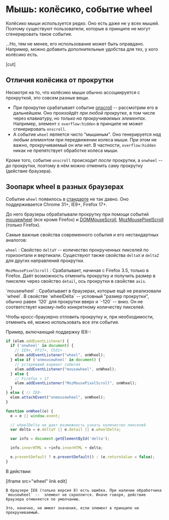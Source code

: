 # Мышь: колёсико, событие wheel

Колёсико мыши используется редко. Оно есть даже не у всех мышей. Поэтому существуют пользователи, которые в принципе не могут сгенерировать такое событие.

...Но, тем не менее, его использование может быть оправдано. Например, можно добавить дополнительные удобства для тех, у кого колёсико есть.

[cut]

## Отличия колёсика от прокрутки

Несмотря на то, что колёсико мыши обычно ассоциируется с прокруткой, это совсем разные вещи.

- При прокрутке срабатывает событие [onscroll](/onscroll) -- рассмотрим его в дальнейшем. Оно произойдёт *при любой прокрутке*, в том числе через клавиатуру, но *только на прокручиваемых элементах*. Например, элемент с `overflow:hidden` в принципе не может сгенерировать `onscroll`.
- А событие `wheel` является чисто "мышиным". Оно генерируется *над любым элементом* при передвижении колеса мыши. При этом не важно, прокручиваемый он или нет. В частности, `overflow:hidden` никак не препятствует обработке колеса мыши.

Кроме того, событие `onscroll` происходит *после* прокрутки, а `onwheel` -- *до* прокрутки, поэтому в нём можно отменить саму прокрутку (действие браузера).

## Зоопарк wheel в разных браузерах

Событие `wheel` появилось в [стандарте](http://www.w3.org/TR/DOM-Level-3-Events/#event-type-wheel) не так давно. Оно поддерживается Chrome 31+, IE9+, Firefox 17+.

До него браузеры обрабатывали прокрутку при помощи событий [mousewheel](http://msdn.microsoft.com/en-us/library/ie/ms536951.aspx) (все кроме Firefox) и [DOMMouseScroll](https://developer.mozilla.org/en-US/docs/DOM/DOM_event_reference/DOMMouseScroll), [MozMousePixelScroll](https://developer.mozilla.org/en-US/docs/DOM/DOM_event_reference/MozMousePixelScroll) (только Firefox).

Самые важные свойства современного события и его нестандартных аналогов:

`wheel`
: Свойство `deltaY` -- количество прокрученных пикселей по горизонтали и вертикали. Существуют также свойства `deltaX` и `deltaZ` для других направлений прокрутки.

`MozMousePixelScroll`
: Срабатывает, начиная с Firefox 3.5, только в Firefox. Даёт возможность отменить прокрутку и получить размер в пикселях через свойство `detail`, ось прокрутки в свойстве `axis`.

<dt>`mousewheel`</dd>
: Срабатывает в браузерах, которые ещё не реализовали `wheel`. В свойстве `wheelDelta` -- условный "размер прокрутки", обычно равен `120` для прокрутки вверх и `-120` -- вниз. Он не соответствует какому-либо конкретному количеству пикселей.

Чтобы кросс-браузерно отловить прокрутку и, при необходимости, отменить её, можно использовать все эти события.

Пример, включающий поддержку IE8-:

```js
if (elem.addEventListener) {
  if ('onwheel' in document) {
    // IE9+, FF17+, Ch31+
    elem.addEventListener("wheel", onWheel);
  } else if ('onmousewheel' in document) {
    // устаревший вариант события
    elem.addEventListener("mousewheel", onWheel);
  } else {
    // Firefox < 17
    elem.addEventListener("MozMousePixelScroll", onWheel);
  }
} else { // IE8-
  elem.attachEvent("onmousewheel", onWheel);
}

function onWheel(e) {
  e = e || window.event;

  // wheelDelta не дает возможность узнать количество пикселей
  var delta = e.deltaY || e.detail || e.wheelDelta;

  var info = document.getElementById('delta');

  info.innerHTML = +info.innerHTML + delta;

  e.preventDefault ? e.preventDefault() : (e.returnValue = false);
}
```

В действии:

[iframe src="wheel" link edit]

```warn header="Ошибка в IE8"
В браузере IE8 (только версия 8) есть ошибка. При наличии обработчика `mousewheel` --  элемент не скроллится. Иначе говоря, действие браузера отменяется по умолчанию.

Это, конечно, не имеет значения, если элемент в принципе не прокручиваемый.
```

